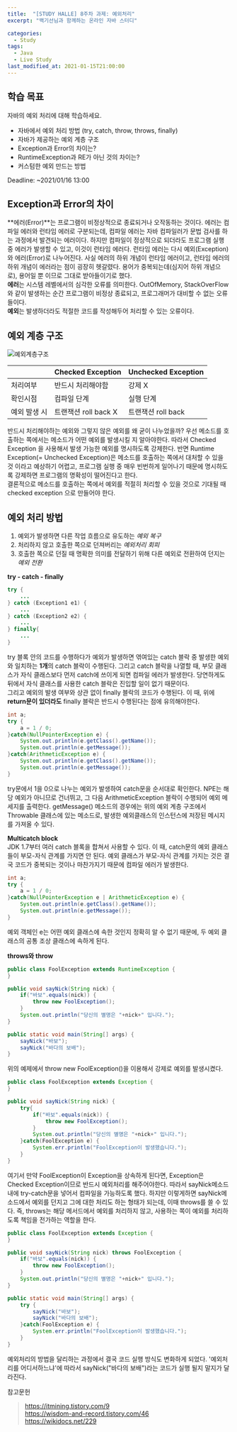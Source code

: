 ```yaml
---
title:  "[STUDY HALLE] 8주차 과제: 예외처리"
excerpt: "백기선님과 함께하는 온라인 자바 스터디"

categories:
  - Study
tags:
  - Java
  - Live Study
last_modified_at: 2021-01-15T21:00:00
---
```

## 학습 목표
자바의 예외 처리에 대해 학습하세요.

- 자바에서 예외 처리 방법 (try, catch, throw, throws, finally)
- 자바가 제공하는 예외 계층 구조
- Exception과 Error의 차이는?
- RuntimeException과 RE가 아닌 것의 차이는?
- 커스텀한 예외 만드는 방법

Deadline: ~2021/01/16 13:00

## Exception과 Error의 차이
**에러(Error)**는 프로그램이 비정상적으로 종료되거나 오작동하는 것이다. 에러는 컴파일 에러와 런타임 에러로 구분되는데, 컴파일 에러는 자바 컴파일러가 문법 검사를 하는 과정에서 발견되는 에러이다. 하지만 컴파일이 정상적으로 되더라도 프로그램 실행 중 에러가 발생할 수 있고, 이것이 런타임 에러다. 런타임 에러는 다시 예외(Exception)와 에러(Error)로 나누어진다. 사실 에러의 하위 개념이 런타임 에러이고, 런타임 에러의 하위 개념이 에러라는 점이 굉장히 헷갈렸다. 용어가 중복되는데(심지어 하위 개념으로), 용어일 뿐 이므로 그대로 받아들이기로 했다.  
**에러**는 시스템 레벨에서의 심각한 오류를 의미한다. OutOfMemory, StackOverFlow와 같이 발생하는 순간 프로그램이 비정상 종료되고, 프로그래머가 대비할 수 없는 오류들이다.  
**예외**는 발생하더라도 적절한 코드를 작성해두어 처리할 수 있는 오류이다.


## 예외 계층 구조

![예외계층구조](https://t1.daumcdn.net/cfile/tistory/21476F3E577E91080E)

||Checked Exception|Unchecked Exception|
|---|---|---|
|처리여부|반드시 처리해야함|강제 X|
|확인시점|컴파일 단계|실행 단계|
|예외 발생 시|트랜잭션 roll back X|트랜잭션 roll back|

반드시 처리해야하는 예외와 그렇지 않은 예외를 왜 굳이 나누었을까? 우선 메소드를 호출하는 쪽에서는 메소드가 어떤 예외를 발생시킬 지 알아야한다. 따라서 Checked Exception	 을 사용해서 발생 가능한 예외를 명시하도록 강제한다. 반면 Runtime Exception(= Unchecked Exception)은 메소드를 호출하는 쪽에서 대처할 수 있을 것 이라고 예상하기 어렵고, 프로그램 실행 중 매우 빈번하게 일어나기 때문에 명시하도록 강제하면 프로그램의 명확성이 떨어진다고 한다.  
결론적으로 메소드를 호출하는 쪽에서 예외를 적절히 처리할 수 있을 것으로 기대될 때 checked exception 으로 만들어야 한다.

## 예외 처리 방법
1. 예외가 발생하면 다른 작업 흐름으로 유도하는 *예외 복구*
2. 처리하지 않고 호출한 쪽으로 던져버리는 *예외처리 회피*
3. 호출한 쪽으로 던질 때 명확한 의미를 전달하기 위해 다른 예외로 전환하여 던지는 *예외 전환*

**try - catch - finally**  
```java
try {
    ...
} catch (Exception1 e1) {
    ...
} catch (Exception2 e2) {
    ...
} finally{
    ...
}
```
try 블록 안의 코드를 수행하다가 예외가 발생하면 엮여있는 catch 블락 중 발생한 예외와 일치하는 **1개**의 catch 블락이 수행된다. 그리고 catch 블락을 나열할 때, 부모 클래스가 자식 클래스보다 먼저 catch에 쓰이게 되면 컴파일 에러가 발생한다. 당연하게도 뒤에서 자식 클래스를 사용한 catch 블락은 진입할 일이 없기 때문이다.  
그리고 예외의 발생 여부와 상관 없이 finally 블락의 코드가 수행된다. 이 때, 위에 **return문이 있더라도** finally 블락은 반드시 수행된다는 점에 유의해야한다.

```java
int a;
try {
    a = 1 / 0;
}catch(NullPointerException e) {
    System.out.println(e.getClass().getName());
    System.out.println(e.getMessage());
}catch(ArithmeticException e) {
    System.out.println(e.getClass().getName());
    System.out.println(e.getMessage());
}
```
try문에서 1을 0으로 나누는 예외가 발생하여 catch문을 순서대로 확인한다. NPE는 해당 예외가 아니므로 건너뛰고, 그 다음 ArithmeticException 블락이 수행되어 예외 메세지를 출력한다. getMessage() 메소드의 경우에는 위의 예외 계층 구조에서 Throwable 클래스에 있는 메소드로, 발생한 예외클래스의 인스턴스에 저장된 메시지를 가져올 수 있다.

**Multicatch block**  
JDK 1.7부터 여러 catch 블록을 합쳐서 사용할 수 있다. 이 때, catch문의 예외 클래스들이 부모-자식 관계를 가지면 안 된다. 예외 클래스가 부모-자식 관계를 가지는 것은 결국 코드가 중복되는 것이나 마찬가지기 때문에 컴파일 에러가 발생한다.
```java
int a;
try {
    a = 1 / 0;
}catch(NullPointerException e | ArithmeticException e) {
    System.out.println(e.getClass().getName());
    System.out.println(e.getMessage());
}
```
예외 객체인 e는 어떤 예외 클래스에 속한 것인지 정확히 알 수 없기 때문에, 두 예외 클래스의 공통 조상 클래스에 속하게 된다.  
  
**throws와 throw**
```java
public class FoolException extends RuntimeException {
}

public void sayNick(String nick) {
    if("바보".equals(nick)) {
        throw new FoolException();
    }
    System.out.println("당신의 별명은 "+nick+" 입니다.");
}

public static void main(String[] args) {
    sayNick("바보");
    sayNick("바다의 보배");
}
```
위의 예제에서 throw new FoolException()을 이용해서 강제로 예외를 발생시켰다.

```java
public class FoolException extends Exception {
}

public void sayNick(String nick) {
    try{
        if("바보".equals(nick)) {
            throw new FoolException();
        }
        System.out.println("당신의 별명은 "+nick+" 입니다.");
    }catch(FoolException e) {
        System.err.println("FoolException이 발생했습니다.");
    }
}
```
여기서 만약 FoolException이 Exception을 상속하게 된다면, Exception은 Checked Exception이므로 반드시 예외처리를 해주어야한다. 따라서 sayNick메소드 내에 try-catch문을 넣어서 컴파일을 가능하도록 했다. 하지만 이렇게하면 sayNick메소드에서 예외를 던지고 그에 대한 처리도 하는 형태가 되는데, 이때 throws를 쓸 수 있다. 즉, throws는 해당 메서드에서 예외를 처리하지 않고, 사용하는 쪽이 예외를 처리하도록 책임을 전가하는 역할을 한다.
```java
public class FoolException extends Exception {
}

public void sayNick(String nick) throws FoolException {
    if("바보".equals(nick)) {
        throw new FoolException();
    }
    System.out.println("당신의 별명은 "+nick+" 입니다.");
}

public static void main(String[] args) {
    try {
        sayNick("바보");
        sayNick("바다의 보배");
    }catch(FoolException e) {
        System.err.println("FoolException이 발생했습니다.");
    }
}
```
예외처리의 방법을 달리하는 과정에서 결국 코드 실행 방식도 변화하게 되었다. '예외처리를 어디서하느냐'에 따라서 sayNick("바다의 보배")라는 코드가 실행 될지 말지가 달라진다.


참고문헌
>https://itmining.tistory.com/9  
https://wisdom-and-record.tistory.com/46  
https://wikidocs.net/229
